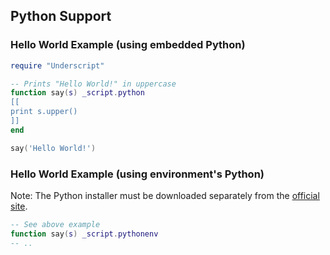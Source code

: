 ## Python Support

### Hello World Example (using embedded Python)

```lua
require "Underscript"

-- Prints "Hello World!" in uppercase
function say(s) _script.python
[[
print s.upper()
]]
end

say('Hello World!')
```

### Hello World Example (using environment's Python)

Note: The Python installer must be downloaded separately from the [official site](http://python.org/).

```lua
-- See above example 
function say(s) _script.pythonenv
-- ..
```